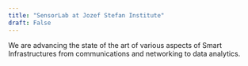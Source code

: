 ```yaml
---
title: "SensorLab at Jozef Stefan Institute"
draft: False
---
```


We are advancing the state of the art of various aspects of Smart Infrastructures from communications and networking to data analytics. 
